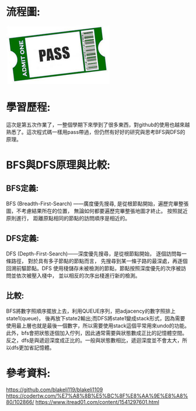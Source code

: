 # 流程圖:
![](/pass3.jpg )

# 學習歷程:
這次是第五次作業了，一整個學期下來學到了很多東西，對github的使用也越來越熟悉了。這次程式碼一樣用pass帶過，但仍然有好好的研究與思考BFS與DFS的原理。

# BFS與DFS原理與比較:
## BFS定義:
BFS (Breadth-First-Search) ——廣度優先搜尋, 是從根節點開始，遍歷完畢整張圖，不考慮結果所在的位置， 無論如何都要遍歷完畢整張地圖才終止。 按照就近原則進行， 距離原點相同的節點的訪問順序是相近的。

## DFS定義:
DFS (Depth-First-Search)——深度優先搜尋，是從根節點開始， 逐個訪問每一條路徑， 對於具有多子節點的節點而言， 先搜尋到某一條子路的最深處，再逐個回溯前驅節點。DFS 使用棧儲存未被檢測的節點，節點按照深度優先的次序被訪問並依次被壓入棧中， 並以相反的次序出棧進行新的檢測。

## 比較:
BFS將數字照順序擺放上去，利用QUEUE序列，把adjacency的數字照排上state1(queue)， 後再放下state2輸出;而DFS將state1變成stack形式，因為需要使用最上層也就是最後一個數字，所以需要使用stack這個平常用來undo的功能。 此外，bfs會把狀態逐個加入佇列，因此通常需要與狀態數成正比的記憶體空間。 反之，dfs是與遞迴深度成正比的。一般與狀態數相比，遞迴深度並不會太大，所以dfs更加省記憶體。


# 參考資料:
https://github.com/blakeli119/blakeli1109
https://codertw.com/%E7%A8%8B%E5%BC%8F%E8%AA%9E%E8%A8%80/102866/
https://www.itread01.com/content/1541297601.html
